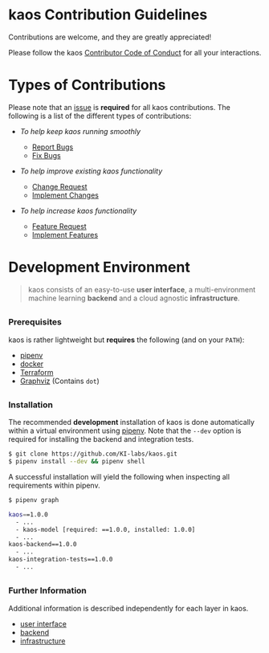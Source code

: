 # kaos Contribution Guidelines

Contributions are welcome, and they are greatly appreciated!

Please follow the kaos [Contributor Code of Conduct](CODE_OF_CONDUCT.md) for all your interactions.

# Types of Contributions

Please note that an [issue](https://github.com/KI-labs/kaos/issues) is **required** for all kaos contributions. The following is a list of the different types of contributions:

- _To help keep kaos running smoothly_
    - [Report Bugs](https://github.com/KI-labs/kaos/issues)
    - [Fix Bugs](https://github.com/KI-labs/kaos/issues)

- _To help improve existing kaos functionality_
    - [Change Request](https://github.com/KI-labs/kaos/issues)
    - [Implement Changes](https://github.com/KI-labs/kaos/issues)


- _To help increase kaos functionality_
    - [Feature Request](https://github.com/KI-labs/kaos/issues)
    - [Implement Features](https://github.com/KI-labs/kaos/issues)

# Development Environment

> kaos consists of an easy-to-use **user interface**, a multi-environment machine learning **backend** and a cloud agnostic **infrastructure**.

##
### Prerequisites

kaos is rather lightweight but **requires** the following (and on your `PATH`):

- [pipenv](https://docs.pipenv.org/en/latest/install/#installing-pipenv)
- [docker](https://docs.docker.com/install/)
- [Terraform](https://www.terraform.io/downloads.html)
- [Graphviz](https://www.graphviz.org/download/) (Contains `dot`)

##
### Installation

The recommended **development** installation of kaos is done automatically within a virtual environment using [pipenv](https://docs.pipenv.org/en/latest/install/#installing-pipenv). Note that the `--dev` option is required for installing the backend and integration tests.

```bash
$ git clone https://github.com/KI-labs/kaos.git
$ pipenv install --dev && pipenv shell
```

A successful installation will yield the following when inspecting all requirements within pipenv.

```bash
$ pipenv graph

kaos==1.0.0
  - ...
  - kaos-model [required: ==1.0.0, installed: 1.0.0]
  - ...
kaos-backend==1.0.0
  - ...
kaos-integration-tests==1.0.0
  - ...

```

##
### Further Information

Additional information is described independently for each layer in kaos.

- [user interface](../cli/README.md)
- [backend](../backend/README.md)
- [infrastructure](../infrastructure/README.md)
